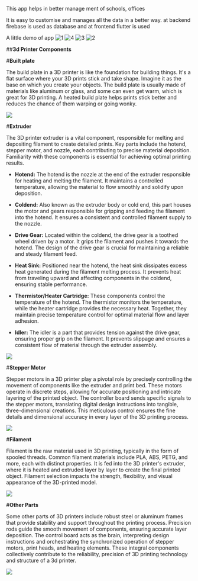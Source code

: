 This app helps in better manage ment of schools, offices

It is easy to customise and manages all the data in a better way. at backend firebase is used as database and at frontend flutter is used

A little demo of app
![1](https://user-images.githubusercontent.com/48121742/213762891-f7fe780d-8632-499e-9bda-732dc695541a.png)
![4](https://user-images.githubusercontent.com/48121742/213762931-0f0e026e-ff79-4dfc-b636-3e1ed8ec156a.png)
![3](https://user-images.githubusercontent.com/48121742/213762954-254ccda0-b120-4cff-a00e-aae89833beca.png)
![2](https://user-images.githubusercontent.com/48121742/213762976-31237823-47d1-41a3-ba46-df465027c53f.png)

##**3d Printer Components**

#**Built plate**

The build plate in a 3D printer is like the foundation for building things. It's a flat surface where your 3D prints stick and take shape. Imagine it as the base on which you create your objects. The build plate is usually made of materials like aluminum or glass, and some can even get warm, which is great for 3D printing. A heated build plate helps prints stick better and reduces the chance of them warping or going wonky.

![](https://lh7-us.googleusercontent.com/2yEw5QUSSkTVYUIawWexgDxWionSogaSF76zl7SpqEg8-9aFURqCoL4h1RisGg0nckU6AuxeOkjRa9HbYz4vtvbhv847BwkvBShJngl2VBO3SwgzQiUNdyDzvk2niZwaH4pZgpRC5UFsFrLck1bN3Og)

#**Extruder**

The 3D printer extruder is a vital component, responsible for melting and depositing filament to create detailed prints. Key parts include the hotend, stepper motor, and nozzle, each contributing to precise material deposition. Familiarity with these components is essential for achieving optimal printing results.

- **Hotend:** The hotend is the nozzle at the end of the extruder responsible for heating and melting the filament. It maintains a controlled temperature, allowing the material to flow smoothly and solidify upon deposition.

- **Coldend:** Also known as the extruder body or cold end, this part houses the motor and gears responsible for gripping and feeding the filament into the hotend. It ensures a consistent and controlled filament supply to the nozzle.

- **Drive Gear:** Located within the coldend, the drive gear is a toothed wheel driven by a motor. It grips the filament and pushes it towards the hotend. The design of the drive gear is crucial for maintaining a reliable and steady filament feed.

- **Heat Sink:** Positioned near the hotend, the heat sink dissipates excess heat generated during the filament melting process. It prevents heat from traveling upward and affecting components in the coldend, ensuring stable performance.

- **Thermistor/Heater Cartridge:** These components control the temperature of the hotend. The thermistor monitors the temperature, while the heater cartridge provides the necessary heat. Together, they maintain precise temperature control for optimal material flow and layer adhesion.

- **Idler:** The idler is a part that provides tension against the drive gear, ensuring proper grip on the filament. It prevents slippage and ensures a consistent flow of material through the extruder assembly.

![](https://lh7-us.googleusercontent.com/jRe2bvcMPiBFFSrr9n6MFZIQnPrUCQy4Yle-s-LSo6p0sO88m_Gc9qHgxSfRBTEmrn0C5x1Uo1UbL9AtH0qEzOBM7efM35TDR_XUt4uZ7KqqMFDSjruDQRcdP5GFCvlBJSVwYjZAEFodkBc7yKHuQEU)

#**Stepper Motor**

Stepper motors in a 3D printer play a pivotal role by precisely controlling the movement of components like the extruder and print bed. These motors operate in discrete steps, allowing for accurate positioning and intricate layering of the printed object. The controller board sends specific signals to the stepper motors, translating digital design instructions into tangible, three-dimensional creations. This meticulous control ensures the fine details and dimensional accuracy in every layer of the 3D printing process.

****![](https://lh7-us.googleusercontent.com/2arzvIzoBuhdxK4LcjIaSZUY2crhlgGDrIzR98nfIjo8L4GH19PROWhwCfEOReW66iqQxeQocjyH6UJXtNI5bfMQmCfdAnOlu7A5C2Asvjx0QZkSj1-bZwGAV1lGrbP00i--hLtY8r7oQizOFy_D56s)****

#**Filament**

Filament is the raw material used in 3D printing, typically in the form of spooled threads. Common filament materials include PLA, ABS, PETG, and more, each with distinct properties. It is fed into the 3D printer's extruder, where it is heated and extruded layer by layer to create the final printed object. Filament selection impacts the strength, flexibility, and visual appearance of the 3D-printed model.

![](https://lh7-us.googleusercontent.com/i-gpzyLcU_pkALy_cIa5IhAghJxHxthOPvgIVAauVU5lW5ZUjZNFd8qVRTSP0YzN3h4wlRpYaU1FuWV6ggPaE7smyi-6pCTJfyFinuhM3hP8rLFfXgNva406iGUu1rXdYdWLgf8E952FqbzcExGA2FE)

#**Other Parts**

Some other parts of 3D printers include robust steel or aluminum frames that provide stability and support throughout the printing process. Precision rods guide the smooth movement of components, ensuring accurate layer deposition. The control board acts as the brain, interpreting design instructions and orchestrating the synchronized operation of stepper motors, print heads, and heating elements. These integral components collectively contribute to the reliability, precision of 3D printing technology and structure of a 3d printer.

![](https://lh7-us.googleusercontent.com/XIhMhyKf2ekg5PyrrEsktAOjar2UK9OEuLAGELP5t2OirB5CnFFfdGSjQbRTXuAJM410RDrR3P2zxOTgH5e4ITO1mVc-KBYRd2gp_GsxKJ7DK5FqHwZTManGwJXE2cifZ59a1FO5x32QpMtaB78ePM0)

